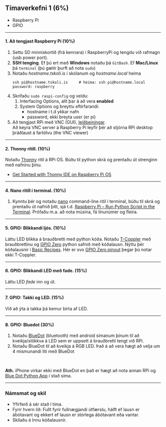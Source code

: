 ## Tímaverkefni 1 (6%)

- Raspberry Pi 
- GPIO

---

#### 1. Að tengjast Raspberry Pi (10%)
1. Settu SD minniskortið (frá kennara) í RaspberryPi og tengdu við rafmagn (usb power port).
1. **SSH tenging**. Ef þú ert með **Windows** notaðu þá `GitBash`. Ef **Mac/Linux** þá `terminal` (þú gætir þurft að nota `sudo`)
1. Notaðu  _hostname.tskoli.is_ í skólanum og _hostname.local_ heima     
      ```Linux
      ssh pi@hostname.tskoli.is     # heima: ssh pi@hostname.local   
      password: raspberry
      ```  
1. Skrifaðu `sudo raspi-config` og veldu:
   1. Interfacing Options, allt þar á að vera **enabled**
   1. System Options og breyttu eftirfarandi:
      * hostname í t.d ykkar nafn
      * password, ekki breyta user (er pi)
1. Að tengjast RPi með VNC (GUI),  [leiðbeiningar](https://www.tomshardware.com/reviews/raspberry-pi-headless-setup-how-to,6028.html#enabling-and-connecting-over-vnc). <br> Að keyra VNC server á Raspberry Pi leyfir þér að stjórna RPi desktop þráðlaust á fartölvu (the VNC viewer)

<!-- 
**Ath**. Ef það er blár skjár sjá [How to Fix Raspberry Pi's 'Cannot Currently Show the Desktop' Error](https://www.tomshardware.com/how-to/fix-cannot-currently-show-desktop-error-raspberry-pi)
[PuTTY](https://www.putty.org/) og fylgdu [Connecting via SSH](https://www.tomshardware.com/reviews/raspberry-pi-headless-setup-how-to,6028.html#connecting-via-ssh).
-->

---

#### 2. Thonny ritill. (10%)
Notaðu [Thonny](https://thonny.org/) ritil á RPi OS. Búðu til python skrá og prentaðu út strenginn með nafninu þínu. 
- [Get Started with Thonny IDE on Raspberry Pi OS](https://roboticsbackend.com/thonny-ide-raspberry-pi-os/) 

---

#### 4. Nano ritill í terminal. (10%)
1. Kynntu þér og notaðu [nano](https://www.nano-editor.org/) command-line ritil í terminal, búðu til skrá og prentaðu út nafnið þitt, sjá t.d. [Raspberry Pi – Run Python Script in the Terminal](https://roboticsbackend.com/raspberry-pi-run-python-script-in-the-terminal/). Prófaðu m.a. að nota músina, fá línunúmer og fleira.


---

#### 5. GPIO: Blikkandi ljós. (10%)
Láttu LED blikka á brauðbretti með python kóða. Notaðu [T-Coppler](https://www.adafruit.com/product/2028) með brauðbrettinu og [GPIO Zero](https://gpiozero.readthedocs.io/en/stable/) python safnið með kóðalausn. Nýttu þér kóðalausnir í [Basic Recipes](https://gpiozero.readthedocs.io/en/stable/recipes.html). Hér er svo [GPIO Zero pinout](https://gpiozero.readthedocs.io/en/stable/cli_tools.html#pinout) þegar þú notar ekki T-Coppler.

---

#### 6. GPIO: Blikkandi LED með fade. (15%)
Láttu LED _fade_ inn og út.

---

#### 7. GPIO: Takki og LED. (15%)
Við að ýta á takka þá kemur birta af LED. 

---

#### 8. GPIO: Bluedot (30%)
1. Notaðu [BlueDot](https://gpiozero.readthedocs.io/en/stable/recipes_advanced.html#bluedot-led) (bluetooth) með android símanum þínum til að kveikja/slökkva á LED sem er uppsett á brauðbretti tengt við RPi.
1. Notaðu BlueDot til að kveikja á RGB LED. Það á að vera hægt að velja um 4 mismunandi liti með BlueDot
<br>

**Ath.** iPhone virkar ekki með BlueDot en það er hægt að nota annan RPi og [Blue Dot Python App](https://bluedot.readthedocs.io/en/latest/bluedotpythonapp.html) í stað síma.

---

### Námsmat og skil

- Yfirferð á sér stað í tíma. 
- Fyrir hvern lið: Fullt fyrir fullnægjandi útfærslu, hálft ef lausn er ábótavant og ekkert ef lausn er stórlega ábótavant eða vantar.
- Skilaðu á Innu kóðalausnir.


